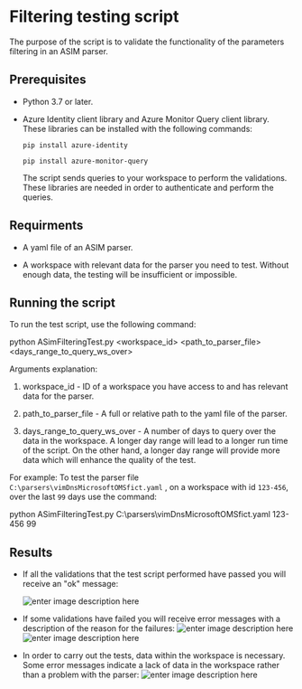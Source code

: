 ﻿


  
  

# Filtering testing script

The purpose of the script is to validate the functionality of the parameters filtering in an ASIM parser.

  

## Prerequisites

- Python 3.7 or later.

- Azure Identity client library and Azure Monitor Query client library. These libraries can be installed with the following commands:

	```
	pip install azure-identity
	
	pip install azure-monitor-query
	```

	The script sends queries to your workspace to perform the validations. These libraries are needed in order to authenticate and perform the queries.

## Requirments

- A yaml file of an ASIM parser.

- A workspace with relevant data for the parser you need to test. Without enough data, the testing will be insufficient or impossible.

  

## Running the script

To run the test script, use the following command:

  

python ASimFilteringTest.py <workspace_id> <path_to_parser_file> <days_range_to_query_ws_over>

Arguments explanation:

1. workspace_id - ID of a workspace you have access to and has relevant data for the parser.

2. path_to_parser_file - A full or relative path to the yaml file of the parser.

3. days_range_to_query_ws_over - A number of days to query over the data in the workspace. A longer day range will lead to a longer run time of the script. On the other hand, a longer day range will provide more data which will enhance the quality of the test.

  

For example: To test the parser file `C:\parsers\vimDnsMicrosoftOMSfict.yaml` , on a workspace with id `123-456`, over the last `99` days use the command:

  

python ASimFilteringTest.py C:\parsers\vimDnsMicrosoftOMSfict.yaml 123-456 99

  

## Results

- If all the validations that the test script performed have passed you will receive an "ok" message:

	![enter image description here](https://github.com/Azure/Azure-Sentinel/assets/126081432/e3e130e1-6f73-4479-9e1f-2cdfd8023c45)

  

- If some validations have failed you will receive error messages with a description of the reason for the failures:
![enter image description here](https://github.com/Azure/Azure-Sentinel/assets/126081432/6957eaee-5eed-4abd-b701-06fef372cd59)
![enter image description here](https://github.com/Azure/Azure-Sentinel/assets/126081432/e724599c-a653-43b9-98f4-0cd24935e5fd)



- In order to carry out the tests, data within the workspace is necessary. Some error messages indicate a lack of data in the workspace rather than a problem with the parser:
![enter image description here](https://github.com/Azure/Azure-Sentinel/assets/126081432/4707b8db-743e-4c13-9db2-bd0d91b1abc7)
